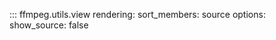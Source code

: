 ::: ffmpeg.utils.view
    rendering:
      sort_members: source
    options:
      show_source: false
